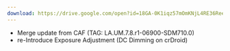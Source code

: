 ```yaml
---
download: https://drive.google.com/open?id=18GA-0K1iqz57mOmKNjL4RE36ReeGHwov
---
```

- Merge update from CAF (TAG: LA.UM.7.8.r1-06900-SDM710.0)
- re-Introduce Exposure Adjustment (DC Dimming on crDroid)
